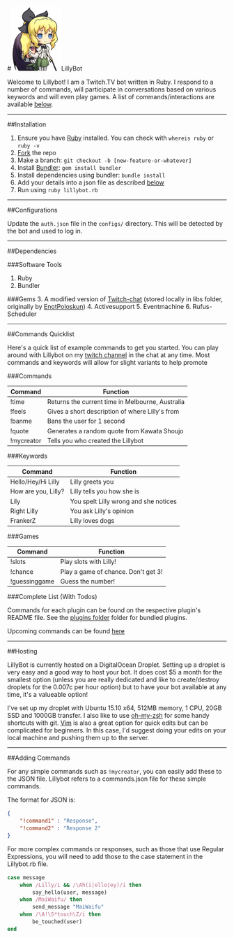 #![Image of LillySatou](.github/lilly.jpg)LillyBot

Welcome to Lillybot! I am a Twitch.TV bot written in Ruby. I respond to a number of commands, will participate in conversations based on various keywords and will even play games. A list of commands/interactions are available [below](#commands).

---

##Installation

1. Ensure you have [Ruby](https://www.ruby-lang.org/en/documentation/installation/) installed. You can check with `whereis ruby` or `ruby -v`
2. [Fork](https://github.com/sbaker7/lillybot/fork) the repo
3. Make a branch: `git checkout -b [new-feature-or-whatever]`
4. Install [Bundler](http://bundler.io): `gem install bundler`
5. Install dependencies using bundler: `bundle install`
6. Add your details into a json file as described [below](#configuration)
7. Run using `ruby lillybot.rb`

---

##<a name="configurations"></a>Configurations

Update the `auth.json` file in the `configs/` directory. This will be detected by the bot and used to log in.

---

##Dependencies

###Software Tools
1. Ruby
2. Bundler

###Gems
3. A modified version of [Twitch-chat](https://github.com/sbaker7/twitch-chat) (stored locally in libs folder, originally by [EnotPoloskun](https://github.com/enotpoloskun/twitch-chat))
4. Activesupport
5. Eventmachine
6. Rufus-Scheduler

---

##<a name="commands"></a>Commands Quicklist

Here's a quick list of example commands to get you started. You can play around with Lillybot on my [twitch channel](http://twitch.tv/dragnflier) in the chat at any time. Most commands and keywords will allow for slight variants to help promote

###Commands

| Command | Function |
| ------- | -------- |
| !time | Returns the current time in Melbourne, Australia |
|!feels | Gives a short description of where Lilly's from |
|!banme | Bans the user for 1 second |
|!quote | Generates a random quote from Kawata Shoujo |
|!mycreator | Tells you who created the Lillybot |


###Keywords

| Command | Function |
| ------- | -------- |
| Hello/Hey/Hi Lilly | Lilly greets you |
| How are you, Lilly? | Lilly tells you how she is |
|Lily | You spelt Lilly wrong and she notices |
| Right Lilly | You ask Lilly's opinion |
|FrankerZ | Lilly loves dogs |

###Games

| Command | Function |
| ------- | -------- |
|!slots | Play slots with Lilly! |
|!chance | Play a game of chance. Don't get 3! |
|!guessinggame | Guess the number! |

###Complete List (With Todos)

Commands for each plugin can be found on the respective plugin's README file. See the [plugins folder](plugins) folder for bundled plugins.

Upcoming commands can be found [here](todolist.md)

---

##Hosting

LillyBot is currently hosted on a DigitalOcean Droplet. Setting up a droplet is very easy and a good way to host your bot. It does cost $5 a month for the smallest option (unless you are really dedicated and like to create/destroy droplets for the 0.007c per hour option) but to have your bot available at any time, it's a valueable option!

I've set up my droplet with Ubuntu 15.10 x64, 512MB memory, 1 CPU, 20GB SSD and 1000GB transfer. I also like to use [oh-my-zsh](http://ohmyz.sh) for some handy shortcuts with git. [Vim](http://www.vim.org/about.php) is also a great option for quick edits but can be complicated for beginners. In this case, I'd suggest doing your edits on your local machine and pushing them up to the server.

---

##Adding Commands

For any simple commands such as `!mycreator`, you can easily add these to the JSON file. Lillybot refers to a commands.json file for these simple commands.

The format for JSON is:

```JSON
{
    "!command1" : "Response",
    "!command2" : "Response 2"
}
```

For more complex commands or responses, such as those that use Regular Expressions, you will need to add those to the case statement in the Lillybot.rb file.

```ruby
case message
    when /Lilly/i && /\Ah(i|ello|ey)/i then
        say_hello(user, message)
    when /MaiWaifu/ then
        send_message "MaiWaifu"
    when /\A!\S*touch\Z/i then
        be_touched(user)
end
```
